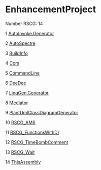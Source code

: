 <h1>EnhancementProject</h1>

Number RSCG: 14

   1 [AutoInvoke.Generator](/docs/AutoInvoke.Generator)

   2 [AutoSpectre](/docs/AutoSpectre)

   3 [BuildInfo](/docs/BuildInfo)

   4 [Com](/docs/Com)

   5 [CommandLine](/docs/CommandLine)

   6 [DeeDee](/docs/DeeDee)

   7 [LinqGen.Generator](/docs/LinqGen.Generator)

   8 [Mediator](/docs/Mediator)

   9 [PlantUmlClassDiagramGenerator](/docs/PlantUmlClassDiagramGenerator)

   10 [RSCG_AMS](/docs/RSCG_AMS)

   11 [RSCG_FunctionsWithDI](/docs/RSCG_FunctionsWithDI)

   12 [RSCG_TimeBombComment](/docs/RSCG_TimeBombComment)

   13 [RSCG_Wait](/docs/RSCG_Wait)

   14 [ThisAssembly](/docs/ThisAssembly)
    